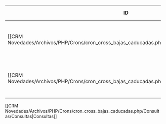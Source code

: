 | ID<br>                                                                                          | Tipo   | Archivo Origen                                                                                                          | Modulo Funcional          | Base de Datos    | Tablas Afectadas | Joins | Objetivo                                                | Impacto   | Observacion       |
| ----------------------------------------------------------------------------------------------- | ------ | ----------------------------------------------------------------------------------------------------------------------- | ------------------------- | ---------------- | ---------------- | ----- | ------------------------------------------------------- | --------- | ----------------- |
| [[CRM Novedades/Archivos/PHP/Crons/cron_cross_bajas_caducadas.php/Consultas/UPDATE/Q001\|Q001]] | UPDATE | [[CRM Novedades/Archivos/PHP/Crons/cron_cross_bajas_caducadas.php/Consultas/Consultas\|cron_cross_bajas_caducadas.php]] | Actualización Cross30     | gyssrl_novedades | sw_operaciones   | -     | Cambiar estado a 1 de operaciones vencidas del canal 29 | Escritura | CONSULTA REPETIDA |
| [[CRM Novedades/Archivos/PHP/Crons/cron_cross_bajas_caducadas.php/Consultas/UPDATE/Q002\|Q002]] | UPDATE | [[CRM Novedades/Archivos/PHP/Crons/cron_cross_bajas_caducadas.php/Consultas/Consultas\|cron_cross_bajas_caducadas.php]] | Actualización Autogestión | gyssrl_novedades | sw_operaciones   | -     | Cambiar estado a 1 de operaciones vencidas del canal 61 | Escritura | CONSULTA REPETIDA |

[[CRM Novedades/Archivos/PHP/Crons/cron_cross_bajas_caducadas.php/Consultas/Consultas|Consultas]]